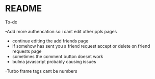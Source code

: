 # README

To-do

-Add more authencation so i cant edit other ppls pages
- continue editing the add friends page
- if somehow has sent you a friend request accept or delete on friend requests page
- sometimes the comment button doesnt work
- bulma javascript probably causing issues

-Turbo frame tags cant be numbers
